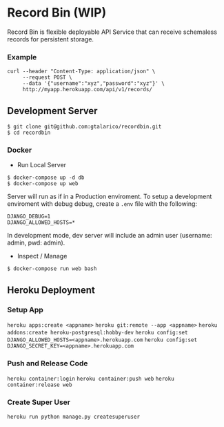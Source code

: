 # Record Bin (WIP)

Record Bin is flexible deployable API Service that can receive schemaless records for persistent storage.

### Example

```
curl --header "Content-Type: application/json" \
     --request POST \
     --data '{"username":"xyz","password":"xyz"}' \
     http://myapp.herokuapp.com/api/v1/records/
```

## Development Server

```
$ git clone git@github.com:gtalarico/recordbin.git
$ cd recordbin
```

### Docker

- Run Local Server

```
$ docker-compose up -d db
$ docker-compose up web
```

Server will run as if in a Production enviroment.
To setup a development enviroment with debug debug, create a `.env`
file with the following:

```
DJANGO_DEBUG=1
DJANGO_ALLOWED_HOSTS=*
```

In development mode, dev server will include an admin user (username: admin, pwd: admin).

- Inspect / Manage

```
$ docker-compose run web bash
```

## Heroku Deployment

### Setup App

`heroku apps:create <appname>`
`heroku git:remote --app <appname>`
`heroku addons:create heroku-postgresql:hobby-dev`
`heroku config:set DJANGO_ALLOWED_HOSTS=<appname>.herokuapp.com`
`heroku config:set DJANGO_SECRET_KEY=<appname>.herokuapp.com`

### Push and Release Code

`heroku container:login`
`heroku container:push web`
`heroku container:release web`

### Create Super User

`heroku run python manage.py createsuperuser`
